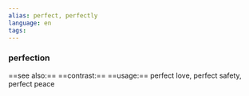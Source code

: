 ```yaml
---
alias: perfect, perfectly
language: en
tags: 
---
```

### perfection
==see also:== 
==contrast:== 
==usage:== perfect love, perfect safety, perfect peace